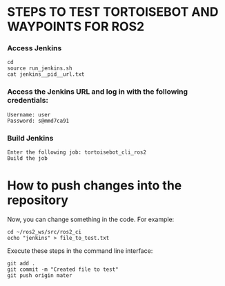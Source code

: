 # STEPS TO TEST TORTOISEBOT AND WAYPOINTS FOR ROS2

### Access Jenkins
```console
cd 
source run_jenkins.sh
cat jenkins__pid__url.txt
```
### Access the Jenkins URL and log in with the following credentials:
```
Username: user
Password: s@mmd7ca91
```
### Build Jenkins
```
Enter the following job: tortoisebot_cli_ros2
Build the job
```

# How to push changes into the repository

Now, you can change something in the code. For example:

```console
cd ~/ros2_ws/src/ros2_ci
echo "jenkins" > file_to_test.txt
```

Execute these steps in the command line interface:

```console
git add .
git commit -m "Created file to test"
git push origin mater
